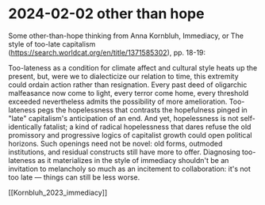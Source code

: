 # 2024-02-02 other than hope

Some other-than-hope thinking from Anna Kornbluh, Immediacy, or The style of too-late capitalism (<https://search.worldcat.org/en/title/1371585302>), pp. 18-19:

Too-lateness as a condition for climate affect and cultural style heats up the present, but, were we to dialecticize our relation to time, this extremity could ordain action rather than resignation. Every past deed of oligarchic malfeasance now come to light, every terror come home, every threshold exceeded nevertheless admits the possibility of more amelioration. Too-lateness pegs the hopelessness that contrasts the hopefulness pinged in "late" capitalism's anticipation of an end. And yet, hopelessness is not self-identically fatalist; a kind of radical hopelessness that dares refuse the old promissory and progressive logics of capitalist growth could open political horizons. Such openings need not be novel: old forms, outmoded institutions, and residual constructs still have more to offer. Diagnosing too-lateness as it materializes in the style of immediacy shouldn't be an invitation to melancholy so much as an incitement to collaboration: it's not too late — things can still be less worse.

[[Kornbluh_2023_immediacy]]  
